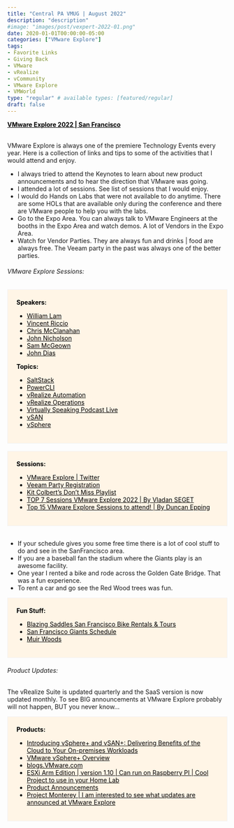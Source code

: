 ```yaml
---
title: "Central PA VMUG | August 2022"
description: "description"
#image: "images/post/vexpert-2022-01.png"
date: 2020-01-01T00:00:00-05:00
categories: ["VMware Explore"]
tags:
- Favorite Links
- Giving Back
- VMware
- vRealize
- vCommunity
- VMware Explore
- VMWorld
type: "regular" # available types: [featured/regular]
draft: false
---
```


<div>
  <a href="https://www.vmware.com/explore/us.html" target="_blank" style="color: black;"><b>VMware Explore 2022 | San Francisco</b></a>
</div>
<div>
  <br>
</div>

VMware Explore is always one of the premiere Technology Events every year. Here is a collection of links and tips to some of the activities that I would attend and enjoy.

* I always tried to attend the Keynotes to learn about new product announcements and to hear the direction that VMware was going.
* I attended a lot of sessions. See list of sessions that I would enjoy.
* I would do Hands on Labs that were not available to do anytime. There are some HOLs that are available only during the conference and there are VMware people to help you with the labs.
* Go to the Expo Area. You can always talk to VMware Engineers at the booths in the Expo Area and watch demos. A lot of Vendors in the Expo Area.
* Watch for Vendor Parties. They are always fun and drinks | food are always free. The Veeam party in the past was always one of the better parties.

###### VMware Explore Sessions:

<div style="background-color:#fff5e6; Padding:20px; border: 1.5px solid #f2f2f2; color: black;" >
    <b>Speakers:</b>
        <ul>
            <li><a href="https://event.vmware.com/flow/vmware/explore2022us/content/page/catalog?tab.contentcatalogtabs=1627421929827001vRXW&search=%22William%20Lam%22"      target="_blank" style="color: black;">William Lam</a></li>
            <li><a href="https://event.vmware.com/flow/vmware/explore2022us/content/page/catalog?tab.contentcatalogtabs=1627421929827001vRXW&search=%22Vincent%20Riccio%22"   target="_blank" style="color: black;">Vincent Riccio</a></li>
            <li><a href="https://event.vmware.com/flow/vmware/explore2022us/content/page/catalog?tab.contentcatalogtabs=1627421929827001vRXW&search=%22Chris%20McClanahan%22" target="_blank" style="color: black;">Chris McClanahan</a></li>
            <li><a href="https://event.vmware.com/flow/vmware/explore2022us/content/page/catalog?search=%22John%20Nicholson%22&tab.contentcatalogtabs=162742192982700"        target="_blank" style="color: black;">John Nicholson</a></li>
            <li><a href="https://event.vmware.com/flow/vmware/explore2022us/content/page/catalog?search=%22Sam%20McGeown%22&tab.contentcatalogtabs=1627421929827001vRXW"      target="_blank" style="color: black;">Sam McGeown</a></li>
            <li><a href="https://event.vmware.com/flow/vmware/explore2022us/content/page/catalog?search=%22John%20Dias%22&tab.contentcatalogtabs=1627421929827001vRXW"        target="_blank" style="color: black;">John Dias</a></li>
        </ul>
    <b>Topics:</b>
        <ul>
            <li><a href="https://event.vmware.com/flow/vmware/explore2022us/content/page/catalog?search=saltstack"             target="_blank" style="color: black;">SaltStack</a></li>
            <li><a href="https://event.vmware.com/flow/vmware/explore2022us/content/page/catalog?search=Powercli"              target="_blank" style="color: black;">PowerCLI</a></li>
            <li><a href="https://event.vmware.com/flow/vmware/explore2022us/content/page/catalog?search=vRealize%20Automation" target="_blank" style="color: black;">vRealize Automation</a></li>
            <li><a href="https://event.vmware.com/flow/vmware/explore2022us/content/page/catalog?search=vRealize%20Operations" target="_blank" style="color: black;">vRealize Operations</a></li>
            <li><a href="https://event.vmware.com/flow/vmware/explore2022us/content/page/catalog?search=virtually%20speaking"  target="_blank" style="color: black;">Virtually Speaking Podcast Live</a></li>
            <li><a href="https://event.vmware.com/flow/vmware/explore2022us/content/page/catalog?search=vSAN"                  target="_blank" style="color: black;">vSAN</a></li>
            <li><a href="https://event.vmware.com/flow/vmware/explore2022us/content/page/catalog?search=vsphere"               target="_blank" style="color: black;">vSphere</a></li>
        </ul>

</div>

<div><br></div>

<div style="background-color:#fff5e6; Padding:20px; border: 1.5px solid #f2f2f2; color: black;" >
    <b>Sessions:</b>
        <ul>
            <li><a href="https://twitter.com/VMwareExplore"                             target="_blank" style="color: black;">VMware Explore | Twitter</a></li>
            <li><a href="https://www.eventbrite.com/e/veeams-legendary-party-at-vmware-explore-us-2022-ft-walk-the-moon-tickets-383044023987" target="_blank" style="color: black;">Veeam Party Registration</a></li>
            <li><a href="https://octo.vmware.com/kit-colberts-dont-miss-playlist-vmware-explore-2022/" target="_blank" style="color: black;">Kit Colbert’s Don’t Miss Playlist</a></li>
            <li><a href="https://www.vladan.fr/top-7-sessions-vmware-explore-2022/" target="_blank" style="color: black;">TOP 7 Sessions VMware Explore 2022 | By Vladan SEGET</a></li>
            <li><a href="https://www.yellow-bricks.com/2022/07/12/top-15-vmware-explore-sessions-to-attend/" target="_blank" style="color: black;">Top 15 VMware Explore Sessions to attend! | By Duncan Epping</a></li>
        </ul>
</div>

<div><br></div>

* If your schedule gives you some free time there is a lot of cool stuff to do and see in the SanFrancisco area.
* If you are a baseball fan the stadium where the Giants play is an awesome facility.
* One year I rented a bike and rode across the Golden Gate Bridge. That was a fun experience.
* To rent a car and go see the Red Wood trees was fun. 

<div style="background-color:#fff5e6; Padding:20px; border: 1.5px solid #f2f2f2; color: black;" >
    <b>Fun Stuff:</b>
        <ul>
            <li><a href="https://www.blazingsaddles.com/san-francisco" target="_blank" style="color: black;">Blazing Saddles San Francisco Bike Rentals & Tours</a>
            <li><a href="https://www.mlb.com/giants/schedule/2022-08"  target="_blank" style="color: black;">San Francisco Giants Schedule</a>
            <li><a href="https://www.nps.gov/muwo/index.htm"           target="_blank" style="color: black;">Muir Woods</a>
        </ul>
</div>

###### Product Updates:

The vRealize Suite is updated quarterly and the SaaS version is now updated monthly. To see BIG announcements at VMware Explore probably will not happen, BUT you never know...

<div style="background-color:#fff5e6; Padding:20px; border: 1.5px solid #f2f2f2; color: black;" >
    <b>Products:</b>
        <ul>
            <li><a href="https://youtu.be/c9aw_kvwF_A"                       target="_blank" style="color: black;">Introducing vSphere+ and vSAN+: Delivering Benefits of the Cloud to Your On-premises Workloads</a>
            <li><a href="https://pathfinder.vmware.com/v3/path/vsphere_plus" target="_blank" style="color: black;">VMware vSphere+ Overview</a></li>
            <li><a href="https://blogs.vmware.com"                           target="_blank" style="color: black;">blogs.VMware.com</a></li>
            <li><a href="https://flings.vmware.com/esxi-arm-edition"         target="_blank" style="color: black;">ESXi Arm Edition | version 1.10 | Can run on Raspberry PI | Cool Project to use in your Home Lab</a>
            <li><a href="https://blogs.vmware.com/vsphere/product-news"                          target="_blank" style="color: black;">Product Announcements</a>
            <li><a href="https://blogs.vmware.com/vsphere/2021/10/project-monterey-updates.html" target="_blank" style="color: black;">Project Monterey | I am interested to see what updates are announced at VMware Explore</a>
        </ul>
</div>

